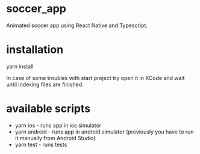 # soccer_app

Animated soccer app using React Native and Typescript.

# installation
yarn install

In case of some troubles with start project try open it in XCode and wait until indexing files are finished.

# available scripts

- yarn ios - runs app in ios simulator
- yarn android - runs app in android simulator (previously you have to run it manually from Android Studio)
- yarn test - runs tests
